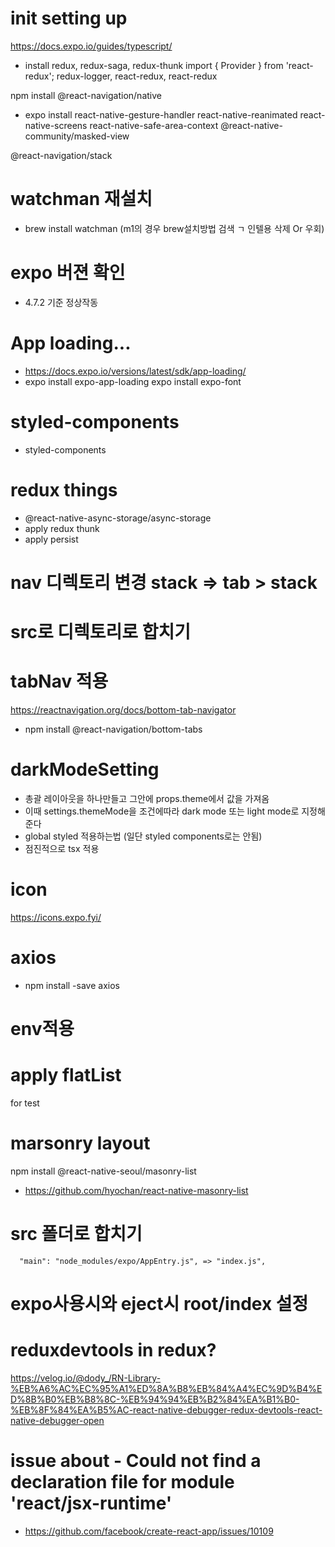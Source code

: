 # init setting up

https://docs.expo.io/guides/typescript/

- install redux, redux-saga, redux-thunk
  import { Provider } from 'react-redux';
  redux-logger, react-redux, react-redux

npm install @react-navigation/native

- expo install react-native-gesture-handler react-native-reanimated react-native-screens react-native-safe-area-context @react-native-community/masked-view

@react-navigation/stack

# watchman 재설치

- brew install watchman 
(m1의 경우 brew설치방법 검색 ㄱ 인텔용 삭제 Or 우회)

# expo 버젼 확인
- 4.7.2 기준 정상작동


# App loading...

- https://docs.expo.io/versions/latest/sdk/app-loading/
- expo install expo-app-loading
  expo install expo-font

# styled-components

- styled-components

# redux things

- @react-native-async-storage/async-storage
  <!-- for react native redux async storage -->
- apply redux thunk
- apply persist

# nav 디렉토리 변경 stack => tab > stack

# src로 디렉토리로 합치기

# tabNav 적용

https://reactnavigation.org/docs/bottom-tab-navigator

- npm install @react-navigation/bottom-tabs

# darkModeSetting

- 총괄 레이아웃을 하나만들고 그안에 props.theme에서 값을 가져옴
- 이때 settings.themeMode을 조건에따라 dark mode 또는 light mode로 지정해준다
- global styled 적용하는법 (일단 styled components로는 안됨)
- 점진적으로 tsx 적용

# icon

https://icons.expo.fyi/

# axios

- npm install -save axios

# env적용

# apply flatList

for test

# marsonry layout

npm install @react-native-seoul/masonry-list

- https://github.com/hyochan/react-native-masonry-list

# src 폴더로 합치기

```
  "main": "node_modules/expo/AppEntry.js", => "index.js",
```

# expo사용시와 eject시 root/index 설정

# reduxdevtools in redux?

https://velog.io/@dody_/RN-Library-%EB%A6%AC%EC%95%A1%ED%8A%B8%EB%84%A4%EC%9D%B4%ED%8B%B0%EB%B8%8C-%EB%94%94%EB%B2%84%EA%B1%B0-%EB%8F%84%EA%B5%AC-react-native-debugger-redux-devtools-react-native-debugger-open

# issue about - Could not find a declaration file for module 'react/jsx-runtime'

- https://github.com/facebook/create-react-app/issues/10109
